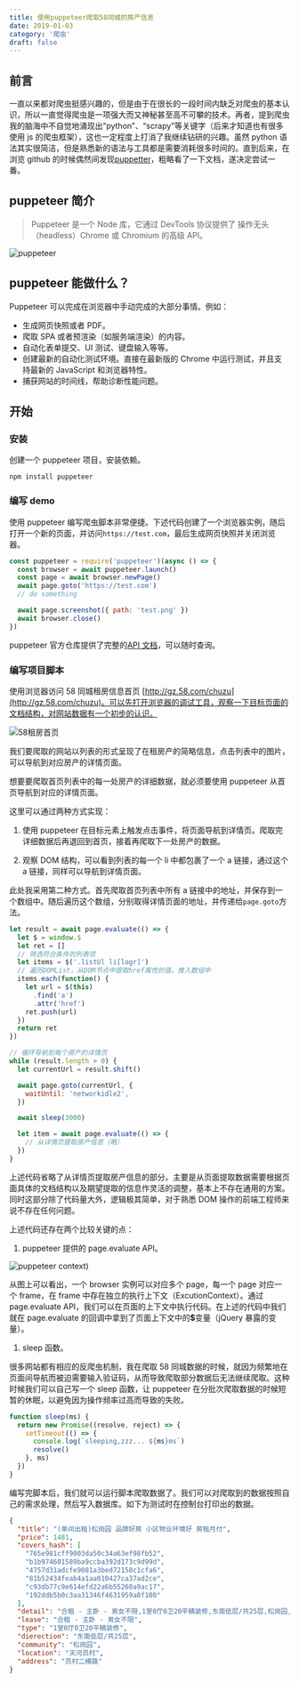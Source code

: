 ```yaml
---
title: 使用puppeteer爬取58同城的房产信息
date: 2019-01-03
category: '爬虫'
draft: false
---
```


## 前言

一直以来都对爬虫挺感兴趣的，但是由于在很长的一段时间内缺乏对爬虫的基本认识，所以一直觉得爬虫是一项强大而又神秘甚至高不可攀的技术。再者，提到爬虫我的脑海中不自觉地涌现出“python”、“scrapy”等关键字（后来才知道也有很多使用 js 的爬虫框架），这也一定程度上打消了我继续钻研的兴趣。虽然 python 语法其实很简洁，但是熟悉新的语法与工具都是需要消耗很多时间的。直到后来，在浏览 github 的时候偶然间发现[puppetter](https://github.com/GoogleChrome/puppeteer)，粗略看了一下文档，遂决定尝试一番。

## puppeteer 简介

> Puppeteer 是一个 Node 库，它通过 DevTools 协议提供了
> 操作无头（headless）Chrome 或 Chromium 的高级 API。

![puppeteer](puppeteer.png)

## puppeteer 能做什么？

Puppeteer 可以完成在浏览器中手动完成的大部分事情。例如：

- 生成网页快照或者 PDF。
- 爬取 SPA 或者预渲染（如服务端渲染）的内容。
- 自动化表单提交、UI 测试、键盘输入等等。
- 创建最新的自动化测试环境。直接在最新版的 Chrome 中运行测试，并且支持最新的 JavaScript 和浏览器特性。
- 捕获网站的时间线，帮助诊断性能问题。

## 开始

### 安装

创建一个 puppeteer 项目，安装依赖。

```
npm install puppeteer
```

### 编写 demo

使用 puppeteer 编写爬虫脚本非常便捷。下述代码创建了一个浏览器实例，随后打开一个新的页面，并访问`https://test.com`，最后生成网页快照并关闭浏览器。

```javascript
const puppeteer = require('puppeteer')(async () => {
  const browser = await puppeteer.launch()
  const page = await browser.newPage()
  await page.goto('https://test.com')
  // do something

  await page.screenshot({ path: 'test.png' })
  await browser.close()
})
```

puppeteer 官方仓库提供了完整的[API 文档](https://github.com/GoogleChrome/puppeteer/blob/master/docs/api.md#)，可以随时查询。

### 编写项目脚本

使用浏览器访问 58 同城租房信息首页 [http://gz.58.com/chuzu](http://gz.58.com/chuzu)。可以先打开浏览器的调试工具，观察一下目标页面的文档结构，对网站数据有一个初步的认识。

![58租房首页](58.jpg)

我们要爬取的网站以列表的形式呈现了在租房产的简略信息，点击列表中的图片，可以导航到对应房产的详情页面。

想要要爬取首页列表中的每一处房产的详细数据，就必须要使用 puppeteer 从首页导航到对应的详情页面。

这里可以通过两种方式实现：

1. 使用 puppeteer 在目标元素上触发点击事件，将页面导航到详情页。爬取完详细数据后再退回到首页，接着再爬取下一处房产的数据。

2. 观察 DOM 结构，可以看到列表的每一个 li 中都包裹了一个 a 链接，通过这个 a 链接，同样可以导航到详情页面。

此处我采用第二种方式。首先爬取首页列表中所有 a 链接中的地址，并保存到一个数组中。随后遍历这个数组，分别取得详情页面的地址，并传递给`page.goto`方法。

```javascript
let result = await page.evaluate(() => {
  let $ = window.$
  let ret = []
  // 筛选符合条件的列表项
  let items = $('.listUl li[logr]')
  // 遍历DOMList，从DOM节点中提取href属性的值，推入数组中
  items.each(function() {
    let url = $(this)
      .find('a')
      .attr('href')
    ret.push(url)
  })
  return ret
})

// 循环导航到每个房产的详情页
while (result.length > 0) {
  let currentUrl = result.shift()

  await page.goto(currentUrl, {
    waitUntil: 'networkidle2',
  })

  await sleep(3000)

  let item = await page.evaluate(() => {
    // 从详情页提取房产信息（略）
  })
}
```

上述代码省略了从详情页提取房产信息的部分。主要是从页面提取数据需要根据页面具体的文档结构以及期望提取的信息作灵活的调整，基本上不存在通用的方案。同时这部分除了代码量大外，逻辑极其简单，对于熟悉 DOM 操作的前端工程师来说不存在任何问题。

上述代码还存在两个比较关键的点：

1. puppeteer 提供的 page.evaluate API。

![puppeteer context](puppeteer-context.png))

从图上可以看出，一个 browser 实例可以对应多个 page，每一个 page 对应一个 frame，在 frame 中存在独立的执行上下文（ExcutionContext）。通过 page.evaluate API，我们可以在页面的上下文中执行代码。在上述的代码中我们就在 page.evaluate 的回调中拿到了页面上下文中的<b>\$</b>变量（jQuery 暴露的变量）。

1. sleep 函数。

很多网站都有相应的反爬虫机制，我在爬取 58 同城数据的时候，就因为频繁地在页面间导航而被迫需要输入验证码，从而导致爬取部分数据后无法继续爬取。这种时候我们可以自己写一个 sleep 函数，让 puppeteer 在分批次爬取数据的时候短暂的休眠，以避免因为操作频率过高而导致的失败。

```javascript
function sleep(ms) {
  return new Promise((resolve, reject) => {
    setTimeout(() => {
      console.log(`sleeping,zzz... ${ms}ms`)
      resolve()
    }, ms)
  })
}
```

编写完脚本后，我们就可以运行脚本爬取数据了。我们可以对爬取到的数据按照自己的需求处理，然后写入数据库。如下为测试时在控制台打印出的数据。

```json
{
  "title": "(单间出租)松岗园 品牌好房 小区物业环境好 房租月付",
  "price": 1481,
  "covers_hash": [
    "765e981cff9003da50c34a63ef98fb52",
    "b1b974601589ba9ccba392d173c9d99d",
    "4757d31adcfe9081a3bed72158c1cfa6",
    "81b52434feab4a1aa010427ca37ad2ce",
    "c93db77c9e614efd22a6b55260a9ac17",
    "192ddb5b0c3aa31346f4631959a8f100"
  ],
  "detail": "合租 - 主卧 - 男女不限,1室0厅0卫20平精装修,东南低层/共25层,松岗园,天河员村,员村二横路",
  "lease": "合租 - 主卧 - 男女不限",
  "type": "1室0厅0卫20平精装修",
  "dierection": "东南低层/共25层",
  "community": "松岗园",
  "location": "天河员村",
  "address": "员村二横路"
}
```
